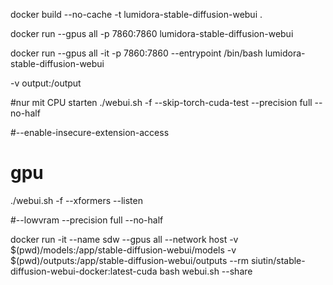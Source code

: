 docker build --no-cache -t lumidora-stable-diffusion-webui .

docker run --gpus all -p 7860:7860 lumidora-stable-diffusion-webui




docker run --gpus all -it -p 7860:7860 --entrypoint /bin/bash lumidora-stable-diffusion-webui


-v output:/output



#nur mit CPU starten
./webui.sh -f  --skip-torch-cuda-test --precision full --no-half


#--enable-insecure-extension-access
# gpu
./webui.sh -f --xformers --listen

#--lowvram --precision full --no-half



docker run -it --name sdw --gpus all --network host -v $(pwd)/models:/app/stable-diffusion-webui/models -v $(pwd)/outputs:/app/stable-diffusion-webui/outputs --rm siutin/stable-diffusion-webui-docker:latest-cuda bash webui.sh --share